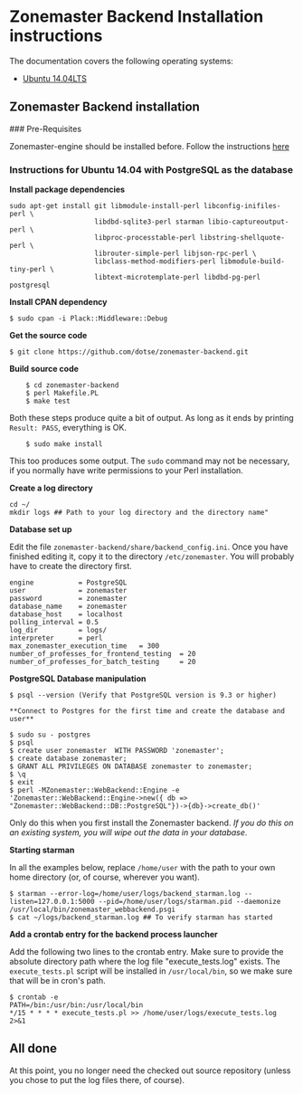 # Zonemaster Backend Installation instructions

The documentation covers the following operating systems:

 * [Ubuntu 14.04LTS](#q1)

## Zonemaster Backend installation

### Pre-Requisites

Zonemaster-engine should be installed before. Follow the instructions
[here](https://github.com/dotse/zonemaster/blob/master/docs/documentation/installation.md)

### Instructions for Ubuntu 14.04 with PostgreSQL as the database 

**Install package dependencies**

```
sudo apt-get install git libmodule-install-perl libconfig-inifiles-perl \
                     libdbd-sqlite3-perl starman libio-captureoutput-perl \
                     libproc-processtable-perl libstring-shellquote-perl \
                     librouter-simple-perl libjson-rpc-perl \
                     libclass-method-modifiers-perl libmodule-build-tiny-perl \
                     libtext-microtemplate-perl libdbd-pg-perl postgresql
```

**Install CPAN dependency**

```
$ sudo cpan -i Plack::Middleware::Debug
```

**Get the source code**

    $ git clone https://github.com/dotse/zonemaster-backend.git

**Build source code**
```
    $ cd zonemaster-backend
    $ perl Makefile.PL
    $ make test
```

Both these steps produce quite a bit of output. As long as it ends by printing `Result: PASS`, everything is OK.

```
    $ sudo make install
```

This too produces some output. The `sudo` command may not be necessary, if you normally have write permissions to your Perl installation.

**Create a log directory**
```
cd ~/
mkdir logs ## Path to your log directory and the directory name"
```

**Database set up**

Edit the file `zonemaster-backend/share/backend_config.ini`. Once you have finished editing it,
copy it to the directory `/etc/zonemaster`. You will probably have to create
the directory first.

```
engine           = PostgreSQL
user             = zonemaster
password         = zonemaster
database_name    = zonemaster
database_host    = localhost
polling_interval = 0.5
log_dir          = logs/
interpreter      = perl
max_zonemaster_execution_time   = 300
number_of_professes_for_frontend_testing  = 20
number_of_professes_for_batch_testing     = 20
```

**PostgreSQL Database manipulation**
```
$ psql --version (Verify that PostgreSQL version is 9.3 or higher)

**Connect to Postgres for the first time and create the database and user**

$ sudo su - postgres
$ psql
$ create user zonemaster  WITH PASSWORD 'zonemaster';
$ create database zonemaster;
$ GRANT ALL PRIVILEGES ON DATABASE zonemaster to zonemaster;
$ \q
$ exit
$ perl -MZonemaster::WebBackend::Engine -e 'Zonemaster::WebBackend::Engine->new({ db => "Zonemaster::WebBackend::DB::PostgreSQL"})->{db}->create_db()'
```

Only do this when you first install the Zonemaster backend. _If you do this on an existing system, you will wipe out the data in your database_.

**Starting starman**

In all the examples below, replace `/home/user` with the path to your own home
directory (or, of course, wherever you want).

```
$ starman --error-log=/home/user/logs/backend_starman.log --listen=127.0.0.1:5000 --pid=/home/user/logs/starman.pid --daemonize /usr/local/bin/zonemaster_webbackend.psgi
$ cat ~/logs/backend_starman.log ## To verify starman has started
```
**Add a crontab entry for the backend process launcher**

Add the following two lines to the crontab entry. Make sure to provide the
absolute directory path where the log file "execute_tests.log" exists. The
`execute_tests.pl` script will be installed in `/usr/local/bin`, so we make
sure that will be in cron's path.

```
$ crontab -e
PATH=/bin:/usr/bin:/usr/local/bin
*/15 * * * * execute_tests.pl >> /home/user/logs/execute_tests.log 2>&1
```

## All done

At this point, you no longer need the checked out source repository (unless you chose to put the log files there, of course).